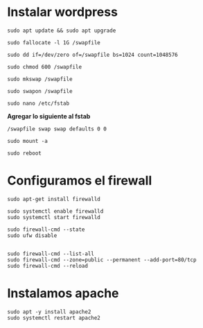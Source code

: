 # Instalar wordpress


```
sudo apt update && sudo apt upgrade

sudo fallocate -l 1G /swapfile

sudo dd if=/dev/zero of=/swapfile bs=1024 count=1048576

sudo chmod 600 /swapfile

sudo mkswap /swapfile

sudo swapon /swapfile

sudo nano /etc/fstab
```
**Agregar lo siguiente al fstab**

```
/swapfile swap swap defaults 0 0
```
```
sudo mount -a

sudo reboot
```

# Configuramos el firewall

```
sudo apt-get install firewalld

sudo systemctl enable firewalld
sudo systemctl start firewalld

sudo firewall-cmd --state
sudo ufw disable


sudo firewall-cmd --list-all
sudo firewall-cmd --zone=public --permanent --add-port=80/tcp
sudo firewall-cmd --reload

```
# Instalamos apache

```
sudo apt -y install apache2
sudo systemctl restart apache2

```
